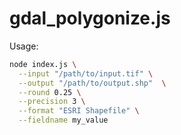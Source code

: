 # gdal_polygonize.js

Usage: 
```bash
node index.js \
  --input "/path/to/input.tif" \
  --output "/path/to/output.shp"  \
  --round 0.25 \
  --precision 3 \
  --format "ESRI Shapefile" \
  --fieldname my_value
```